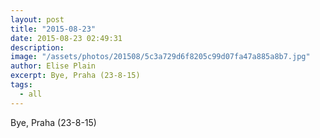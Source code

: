 ```yaml
---
layout: post
title: "2015-08-23"
date: 2015-08-23 02:49:31
description: 
image: "/assets/photos/201508/5c3a729d6f8205c99d07fa47a885a8b7.jpg"
author: Elise Plain
excerpt: Bye, Praha (23-8-15)
tags: 
  - all
---
```


Bye, Praha (23-8-15)
<p></p>
